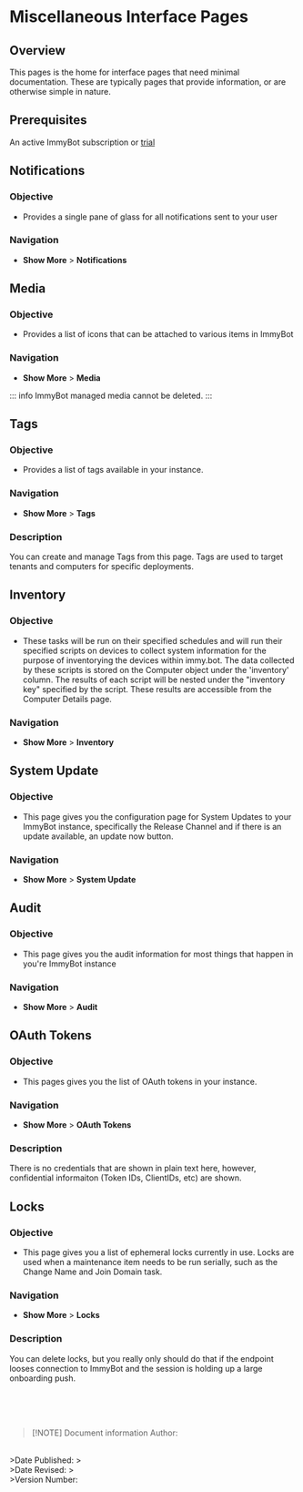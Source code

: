 <!-- How To Template -->
# Miscellaneous Interface Pages

## Overview
This pages is the home for interface pages that need minimal documentation. These are typically pages that provide information, or are otherwise simple in nature.


## Prerequisites
An active ImmyBot subscription or [trial](https://www.immy.bot/pricing/)

## Notifications
### Objective
- Provides a single pane of glass for all notifications sent to your user
### Navigation
- **Show More** > **Notifications**

## Media
### Objective
- Provides a list of icons that can be attached to various items in ImmyBot
### Navigation
- **Show More** > **Media**

::: info
ImmyBot managed media cannot be deleted.
:::

## Tags
### Objective
- Provides a list of tags available in your instance.
### Navigation
- **Show More** > **Tags**
### Description
You can create and manage Tags from this page. Tags are used to target tenants and computers for specific deployments.

## Inventory
### Objective
- These tasks will be run on their specified schedules and will run their specified scripts on devices to collect system information for the purpose of inventorying the devices within immy.bot. The data collected by these scripts is stored on the Computer object under the 'inventory' column. The results of each script will be nested under the "inventory key" specified by the script. These results are accessible from the Computer Details page.

### Navigation
- **Show More** > **Inventory**

## System Update
### Objective
- This page gives you the configuration page for System Updates to your ImmyBot instance, specifically the Release Channel and if there is an update available, an update now button.
### Navigation
- **Show More** > **System Update**

## Audit
### Objective
- This page gives you the audit information for most things that happen in you're ImmyBot instance
### Navigation
- **Show More** > **Audit**

## OAuth Tokens
### Objective
- This pages gives you the list of OAuth tokens in your instance.
### Navigation
- **Show More** > **OAuth Tokens**
### Description
There is no credentials that are shown in plain text here, however, confidential informaiton (Token IDs, ClientIDs, etc) are shown.

## Locks
### Objective
- This page gives you a list of ephemeral locks currently in use. Locks are used when a maintenance item needs to be run serially, such as the Change Name and Join Domain task.
### Navigation
- **Show More** > **Locks**
### Description
You can delete locks, but you really only should do that if the endpoint looses connection to ImmyBot and the session is holding up a large onboarding push.



<br><br><br>
>[!NOTE] Document information
>Author:
<br>
>Date Published:
><br>
>Date Revised:
><br>
>Version Number:
